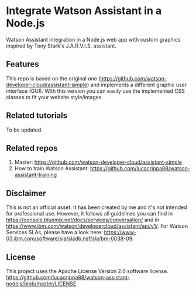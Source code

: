 # Integrate Watson Assistant in a Node.js

Watson Assistant integration in a Node.js web app with custom graphics inspired by Tony Stark's J.A.R.V.I.S. assistant.


## Features

This repo is based on the original one (https://github.com/watson-developer-cloud/assistant-simple) and implements a different graphic user interface (GUI). With this version you can easily use the implemented CSS classes to fit your website style/images.


## Related tutorials

To be updated.


## Related repos

1. Master: https://github.com/watson-developer-cloud/assistant-simple
2. How to train Watson Assistant: https://github.com/lucacrippa88/watson-assistant-training


## Disclaimer

This is not an official asset. It has been created by me and it's not intended for professional use. However, it follows all guidelines you can find in https://console.bluemix.net/docs/services/conversation/ and in https://www.ibm.com/watson/developercloud/assistant/api/v1/. For Watson Services SLAs, please have a look here: https://www-03.ibm.com/software/sla/sladb.nsf/sla/bm-0038-09.


## License

This project uses the Apache License Version 2.0 software license. https://github.com/lucacrippa88/watson-assistant-nodejs/blob/master/LICENSE
